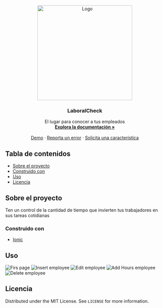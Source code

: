 <!-- PROJECT LOGO -->
<br />
<p align="center">
  <a href="https://github.com/BeTheVal/Watch_Just/blob/main/Logo.png">
    <img src="/Logo.png" alt="Logo" width="300" height="300">
  </a>
  <h3 align="center">LaboralCheck</h3>
  <p align="center">
    El lugar para conocer a tus empleados
    <br />
    <a href="https://github.com/BeTheVal/LaboralCheck"><strong>Explora la documentación »</strong></a>
    <br />
    <br />
    <a href="https://github.com/BeTheVal/LaboralCheck">Demo</a>
    ·
    <a href="https://github.com/BeTheVal/LaboralCheck/issues">Reporta un error</a>
    ·
    <a href="https://github.com/BeTheVal/LaboralCheck/issues">Solicita una característica</a>
  </p>
</p>


<!-- TABLE OF CONTENTS -->
## Tabla de contenidos

* [Sobre el proyecto](#sobre-el-proyecto)
* [Construido con](#construido-con)
* [Uso](#uso)
* [Licencia](#licencia)



<!-- ABOUT THE PROJECT -->
## Sobre el proyecto

Ten un control de la cantidad de tiempo que invierten tus trabajadores en sus tareas cotidianas


<!-- Contenido de About the Project -->

### Construido con

* [Ionic](https://ionicframework.com/)


<!-- USAGE EXAMPLES -->
## Uso


<!-- Ejemplos de uso con animaciones -->
![Firs page]
![Insert employee]
![Edit employee]
![Add Hours employee]
![Delete employee]

<!-- LICENSE -->
## Licencia


Distributed under the MIT License. See `LICENSE` for more information.


<!-- MARKDOWN LINKS & IMAGES -->
[Insert employee]: https://github.com/BeTheVal/LaboralCheck/blob/main/insertemployee.gif
[Firs page]: https://github.com/BeTheVal/LaboralCheck/blob/main/initpage.gif
[Adding employee]: https://github.com/BeTheVal/LaboralCheck/blob/main/addinghoursemployee.gif
[Delete employee]: https://github.com/BeTheVal/LaboralCheck/blob/main/delete.gif
[Edit employee]: https://github.com/BeTheVal/LaboralCheck/blob/main/editemployee.gif
[Add Hours employee]: https://github.com/BeTheVal/LaboralCheck/blob/main/addinghoursemployee.gif
